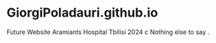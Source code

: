 # GiorgiPoladauri.github.io
Future Website
Aramiants Hospital Tbilisi 2024 c 
Nothing else to say .
